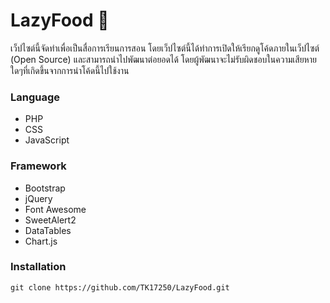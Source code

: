# LazyFood 🍛
เว็ปไซต์นี้จัดทำเพื่อเป็นสื่อการเรียนการสอน โดยเว็ปไซต์นี้ได้ทำการเปิดให้เรียกดูโค้ดภายในเว็ปไซต์ (Open Source) และสามารถนำไปพัฒนาต่อยอดได้ โดยผู้พัฒนาจะไม่รับผิดชอบในความเสียหายใดๆที่เกิดขึ้นจากการนำโค้ดนี้ไปใช้งาน

### Language
- PHP
- CSS
- JavaScript

### Framework
- Bootstrap
- jQuery
- Font Awesome
- SweetAlert2
- DataTables
- Chart.js

### Installation
```
git clone https://github.com/TK17250/LazyFood.git
```